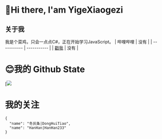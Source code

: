 # 👋Hi there, I'am YigeXiaogezi
## 关于我
我是个菜鸡，只会一点点C#，正在开始学习JavaScript。
| 哔哩哔哩      | 没有 |
| ----------- | ----------- |
| [戳我](https://space.bilibili.com/1372244620)      | 没有       |
# 😊我的 Github State
[![](https://github-readme-stats.vercel.app/api?username=YigeXiaogeziAwa&theme=dark)
# 我的关注
```
{
  "name": "冬灰条|DongHuiTiao",
  "name": "HanHan|HanHan233"
}
```
